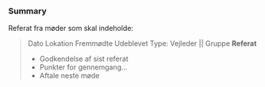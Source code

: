 ### Summary

Referat fra møder som skal indeholde:

> Dato
> Lokation
> Fremmødte
> Udeblevet
> Type: Vejleder || Gruppe
> **Referat**
> - Godkendelse af sist referat
> - Punkter for gennemgang...
> - Aftale neste møde